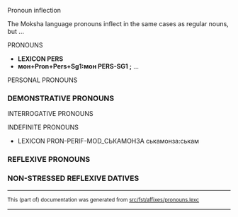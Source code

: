 Pronoun inflection

The Moksha language pronouns inflect in the same cases as regular
nouns, but ...

PRONOUNS 

* **LEXICON PERS** 
* **мон+Pron+Pers+Sg1:мон PERS-SG1 ;** ...

PERSONAL PRONOUNS

### DEMONSTRATIVE PRONOUNS

INTERROGATIVE PRONOUNS

INDEFINITE PRONOUNS

* LEXICON PRON-PERIF-MOD_СЬКАМОНЗА  ськамонза:ськам

### REFLEXIVE PRONOUNS
### NON-STRESSED REFLEXIVE DATIVES

* * *

<small>This (part of) documentation was generated from [src/fst/affixes/pronouns.lexc](https://github.com/giellalt//blob/main/src/fst/affixes/pronouns.lexc)</small>

---

